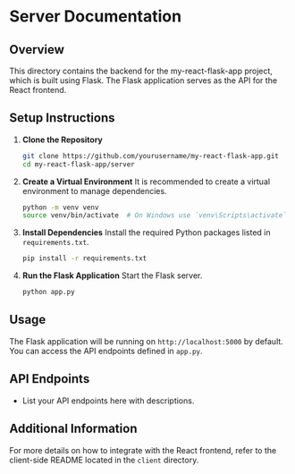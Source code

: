# Server Documentation

## Overview
This directory contains the backend for the my-react-flask-app project, which is built using Flask. The Flask application serves as the API for the React frontend.

## Setup Instructions

1. **Clone the Repository**
   ```bash
   git clone https://github.com/yourusername/my-react-flask-app.git
   cd my-react-flask-app/server
   ```

2. **Create a Virtual Environment**
   It is recommended to create a virtual environment to manage dependencies.
   ```bash
   python -m venv venv
   source venv/bin/activate  # On Windows use `venv\Scripts\activate`
   ```

3. **Install Dependencies**
   Install the required Python packages listed in `requirements.txt`.
   ```bash
   pip install -r requirements.txt
   ```

4. **Run the Flask Application**
   Start the Flask server.
   ```bash
   python app.py
   ```

## Usage
The Flask application will be running on `http://localhost:5000` by default. You can access the API endpoints defined in `app.py`.

## API Endpoints
- List your API endpoints here with descriptions.

## Additional Information
For more details on how to integrate with the React frontend, refer to the client-side README located in the `client` directory.